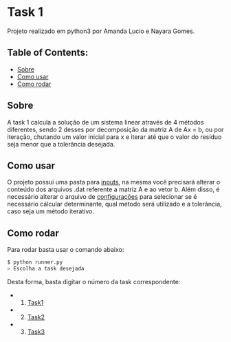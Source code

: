 # Task 1

Projeto realizado em python3 por Amanda Lucio e Nayara Gomes.

## Table of Contents:
- [Sobre](#Sobre)
- [Como usar](#Como-usar)
- [Como rodar](#Como-Rodar)


## Sobre

A task 1 calcula a solução de um sistema linear através de 4 métodos diferentes, sendo 2 desses por decomposição da matriz A de Ax = b, ou por iteração, chutando um valor inicial para x e iterar até que o valor do resíduo seja menor que a tolerância desejada.

## Como usar

O projeto possui uma pasta para [inputs](https://github.com/AmandaACLucio/Algebra-Linear-Computacional/tree/master/files/inputs), na mesma você precisará alterar o conteúdo dos arquivos .dat referente a matriz A e ao vetor b. Além disso, é necessário alterar o arquivo de [configurações](https://github.com/AmandaACLucio/Algebra-Linear-Computacional/blob/master/files/inputs/config.json) para selecionar se é necessário cálcular determinante, qual método será utilizado e a tolerância, caso seja um método iterativo.

## Como rodar

Para rodar basta usar o comando abaixo:

```sh
$ python runner.py
> Escolha a task desejada
```

Desta forma, basta digitar o número da task correspondente:

- 1. [Task1](https://github.com/AmandaACLucio/Algebra-Linear-Computacional/tree/master/src/task_1)
- 2. [Task2](https://github.com/AmandaACLucio/Algebra-Linear-Computacional/tree/master/src/task_2)
- 3. [Task3](https://github.com/AmandaACLucio/Algebra-Linear-Computacional/tree/master/src/task_3)

